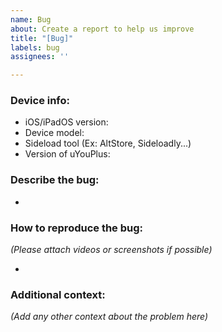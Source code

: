 ```yaml
---
name: Bug
about: Create a report to help us improve
title: "[Bug]"
labels: bug
assignees: ''

---
```


### Device info:
- iOS/iPadOS version: 
- Device model:
- Sideload tool (Ex: AltStore, Sideloadly...)
- Version of uYouPlus: 

### Describe the bug:
- 

### How to reproduce the bug:
_(Please attach videos or screenshots if possible)_
 
- 
### Additional context: 
_(Add any other context about the problem here)_
